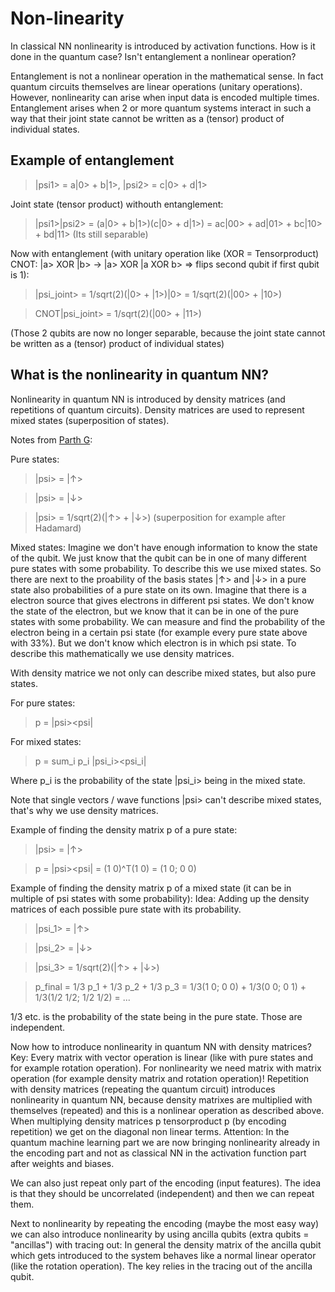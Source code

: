 # Non-linearity

In classical NN nonlinearity is introduced by activation functions.
How is it done in the quantum case? Isn't entanglement a nonlinear operation?

Entanglement is not a nonlinear operation in the mathematical sense. In fact quantum circuits themselves are linear operations (unitary operations). 
However, nonlinearity can arise when input data is encoded multiple times.
Entanglement arises when 2 or more quantum systems interact in such a way that their joint state cannot be written as a (tensor) product of individual states.

## Example of entanglement

> |psi1> = a|0> + b|1>, |psi2> = c|0> + d|1>

Joint state (tensor product) withouth entanglement: 

> |psi1>|psi2> = (a|0> + b|1>)(c|0> + d|1>) = ac|00> + ad|01> + bc|10> + bd|11>
(Its still separable)

Now with entanglement (with unitary operation like (XOR = Tensorproduct) CNOT: |a> XOR |b> -> |a> XOR |a XOR b> => flips second qubit if first qubit is 1): 
> |psi_joint> = 1/sqrt(2)(|0> + |1>)|0> = 1/sqrt(2)(|00> + |10>)

> CNOT|psi_joint> = 1/sqrt(2)(|00> + |11>)

(Those 2 qubits are now no longer separable, because the joint state cannot be written as a (tensor) product of individual states)

## What is the nonlinearity in quantum NN?

Nonlinearity in quantum NN is introduced by density matrices (and repetitions of quantum circuits).
Density matrices are used to represent mixed states (superposition of states).

Notes from [Parth G](https://www.youtube.com/watch?v=ZAOc4eMTQiw&ab_channel=ParthG):

Pure states:

> |psi> = |↑>

> |psi> = |↓>

> |psi> = 1/sqrt(2)(|↑> + |↓>) (superposition for example after Hadamard)

Mixed states:
Imagine we don't have enough information to know the state of the qubit. 
We just know that the qubit can be in one of many different pure states with some probability. To describe this we use mixed states.
So there are next to the proability of the basis states |↑> and |↓> in a pure state also probabilities of a pure state on its own.
Imagine that there is a electron source that gives electrons in different psi states.
We don't know the state of the electron, but we know that it can be in one of the pure states with some probability.
We can measure and find the probability of the electron being in a certain psi state (for example every pure state above with 33%).
But we don't know which electron is in which psi state. 
To describe this mathematically we use density matrices.

With density matrice we not only can describe mixed states, but also pure states.

For pure states:

> p = |psi><psi|

For mixed states:

> p = sum_i p_i |psi_i><psi_i|

Where p_i is the probability of the state |psi_i> being in the mixed state.

Note that single vectors / wave functions |psi> can't describe mixed states, that's why we use density matrices.


Example of finding the density matrix p of a pure state:

> |psi> = |↑>

> p = |psi><psi| = (1 0)^T(1 0) = (1 0; 0 0)

Example of finding the density matrix p of a mixed state (it can be in multiple of psi states with some probability):
Idea: Adding up the density matrices of each possible pure state with its probability.


> |psi_1> = |↑>

> |psi_2> = |↓>

> |psi_3> = 1/sqrt(2)(|↑> + |↓>)

> p_final = 1/3 p_1 + 1/3 p_2 + 1/3 p_3 = 1/3(1 0; 0 0) + 1/3(0 0; 0 1) + 1/3(1/2 1/2; 1/2 1/2) = ...

1/3 etc. is the probability of the state being in the pure state. Those are independent.

Now how to introduce nonlinearity in quantum NN with density matrices?
Key: Every matrix with vector operation is linear (like with pure states and for example rotation operation). For nonlinearity we need matrix with matrix operation (for example density matrix and rotation operation)!
Repetition with density matrices (repeating the quantum circuit) introduces nonlinearity in quantum NN, because density matrixes are multiplied with themselves (repeated) and this is a nonlinear operation as described above. When multiplying density matrices p tensorproduct p (by encoding repetition) we get on the diagonal non linear terms.
Attention: In the quantum machine learning part we are now bringing nonlinearity already in the encoding part and not as classical NN in the activation function part after weights and biases.

We can also just repeat only part of the encoding (input features). 
The idea is that they should be uncorrelated (independent) and then we can repeat them.

Next to nonlinearity by repeating the encoding (maybe the most easy way) we can also introduce nonlinearity by using ancilla qubits (extra qubits = "ancillas") with tracing out:
In general the density matrix of the ancilla qubit which gets introduced to the system behaves like a normal linear operator (like the rotation operation). The key relies in the tracing out of the ancilla qubit.